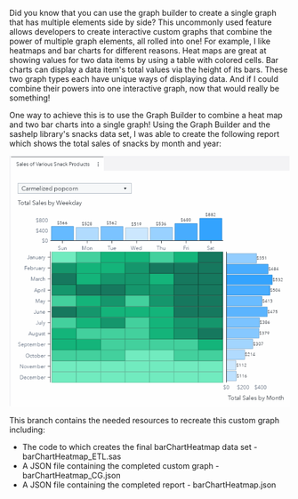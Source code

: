 Did you know that you can use the graph builder to create a single graph that has multiple elements side by side?  This uncommonly used feature allows developers to create interactive custom graphs that combine the power of multiple graph elements, all rolled into one!  For example, I like heatmaps and bar charts for different reasons.  Heat maps are great at showing values for two data items by using a table with colored cells.  Bar charts can display a data item's total values via the height of its bars. These two graph types each have unique ways of displaying data.  And if I could combine their powers into one interactive graph, now that would really be something! 

One way to achieve this is to use the Graph Builder to combine a heat map and two bar charts into a single graph!  Using the Graph Builder and the sashelp library's snacks data set, I was able to create the following report which shows the total sales of snacks by month and year:

![](./barChartHeatmap.gif)

<!---Get the details on the graph's source data and how to re-create this chart in this SAS Communities Library [article](https://communities.sas.com/t5/SAS-Communities-Library/Three-steps-to-building-a-bubble-plot-with-guidelines/ta-p/577432).--->

This branch contains the needed resources to recreate this custom graph including:
* The code to which creates the final barChartHeatmap data set - barChartHeatmap_ETL.sas
* A JSON file containing the completed custom graph - barChartHeatmap_CG.json
* A JSON file containing the completed report - barChartHeatmap.json
